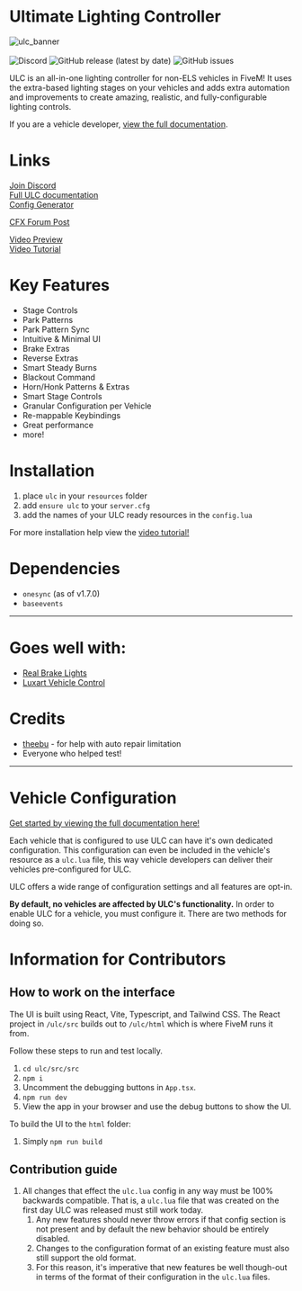 # Ultimate Lighting Controller

![ulc_banner](https://user-images.githubusercontent.com/48927090/224608424-52e9505c-adc2-47dd-b5ab-30a5f933427f.png)<br><br>
<img alt="Discord" src="https://img.shields.io/discord/603591936372244501?label=Discord&logo=Discord&logoColor=white">
<img alt="GitHub release (latest by date)" src="https://img.shields.io/github/v/release/flohhhhh/ultimate-lighting-controller?label=Version">
<img alt="GitHub issues" src="https://img.shields.io/github/issues-raw/flohhhhh/ultimate-lighting-controller">

ULC is an all-in-one lighting controller for non-ELS vehicles in FiveM! It uses the extra-based lighting stages on your vehicles and adds extra automation and improvements to create amazing, realistic, and fully-configurable lighting controls.

If you are a vehicle developer, [view the full documentation](https://docs.dwnstr.com/ulc/overview).

# Links

[Join Discord](https://discord.gg/zH3k624aSv)<br>
[Full ULC documentation](https://docs.dwnstr.com/ulc/overview)<br>
[Config Generator](https://ulc.dwnstr.com/generator)

[CFX Forum Post](https://forum.cfx.re/t/free-ultimate-lighting-controller/4985223)

[Video Preview](https://www.youtube.com/watch?v=f1H6sohjTao)<br>
[Video Tutorial](https://youtu.be/FIF3qqRY0Ts)

# Key Features

- Stage Controls
- Park Patterns
- Park Pattern Sync
- Intuitive & Minimal UI
- Brake Extras
- Reverse Extras
- Smart Steady Burns
- Blackout Command
- Horn/Honk Patterns & Extras
- Smart Stage Controls
- Granular Configuration per Vehicle
- Re-mappable Keybindings
- Great performance
- more!

# Installation

1. place `ulc` in your `resources` folder<br>
2. add `ensure ulc` to your `server.cfg`
3. add the names of your ULC ready resources in the `config.lua`

For more installation help view the [video tutorial!](https://youtu.be/FIF3qqRY0Ts)

# Dependencies

- `onesync` (as of v1.7.0)
- `baseevents`

<hr>

# Goes well with:

- [Real Brake Lights](https://github.com/Flohhhhh/real-brake-lights)
- [Luxart Vehicle Control](https://github.com/TrevorBarns/luxart-vehicle-control)

# Credits

- [theebu](https://github.com/theebu) - for help with auto repair limitation
- Everyone who helped test!

<hr>

# Vehicle Configuration

[Get started by viewing the full documentation here!](https://docs.dwnstr.com/ulc/overview)

Each vehicle that is configured to use ULC can have it's own dedicated configuration. This configuration can even be included in the vehicle's resource as a `ulc.lua` file, this way vehicle developers can deliver their vehicles pre-configured for ULC.

ULC offers a wide range of configuration settings and all features are opt-in.

**By default, no vehicles are affected by ULC's functionality.** In order to enable ULC for a vehicle, you must configure it. There are two methods for doing so.

# Information for Contributors

## How to work on the interface

The UI is built using React, Vite, Typescript, and Tailwind CSS. The React project in `/ulc/src` builds out to `/ulc/html` which is where FiveM runs it from.

Follow these steps to run and test locally.

1. `cd ulc/src/src`
2. `npm i`
3. Uncomment the debugging buttons in `App.tsx`.
4. `npm run dev`
5. View the app in your browser and use the debug buttons to show the UI.

To build the UI to the `html` folder:

1. Simply `npm run build`

## Contribution guide

<!-- TODO: need to formalize this in a contributing.md -->

1. All changes that effect the `ulc.lua` config in any way must be 100% backwards compatible. That is, a `ulc.lua` file that was created on the first day ULC was released must still work today.
   1. Any new features should never throw errors if that config section is not present and by default the new behavior should be entirely disabled.
   2. Changes to the configuration format of an existing feature must also still support the old format.
   3. For this reason, it's imperative that new features be well though-out in terms of the format of their configuration in the `ulc.lua` files.
